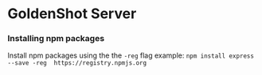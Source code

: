 # GoldenShot Server


### Installing npm packages
Install npm packages using the the `-reg` flag
example: `npm install express --save -reg  https://registry.npmjs.org`
